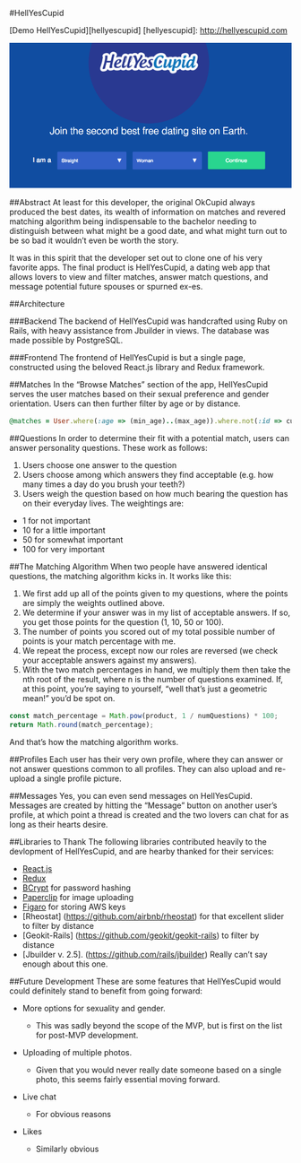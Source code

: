 #HellYesCupid

[Demo HellYesCupid][hellyescupid]
[hellyescupid]: http://hellyescupid.com

![signup](./app/assets/images/Signup.png)

##Abstract
At least for this developer, the original OkCupid always produced the best dates, its wealth of information on matches and revered matching algorithm being indispensable to the bachelor needing to distinguish between what might be a good date, and what might turn out to be so bad it wouldn’t even be worth the story.

It was in this spirit that the developer set out to clone one of his very favorite apps. The final product is HellYesCupid, a dating web app that allows lovers to view and filter matches, answer match questions, and message potential future spouses or spurned ex-es. 

##Architecture

###Backend
The backend of HellYesCupid was handcrafted using Ruby on Rails, with heavy assistance from Jbuilder in views. The database was made possible by PostgreSQL.

###Frontend
The frontend of HellYesCupid is but a single page, constructed using the beloved React.js library and Redux framework.

##Matches
In the “Browse Matches” section of the app, HellYesCupid serves the user matches based on their sexual preference and gender orientation. Users can then further filter by age or by distance.

```ruby
@matches = User.where(:age => (min_age)..(max_age)).where.not(:id => current_user.id).where(:gender => current_user.preference).within(distance, :origin => current_user)
```

##Questions
In order to determine their fit with a potential match, users can answer personality questions. These work as follows:

1. Users choose one answer to the question
2. Users choose among which answers they find acceptable (e.g. how many times a day do you brush your teeth?)
3. Users weigh the question based on how much bearing the question has on their everyday lives. The weightings are:

* 1 for not important
* 10 for a little important
* 50 for somewhat important
* 100 for very important

##The Matching Algorithm
When two people have answered identical questions, the matching algorithm kicks in. It works like this:

1. We first add up all of the points given to my questions, where the points are simply the weights outlined above.
2. We determine if your answer was in my list of acceptable answers. If so, you get those points for the question (1, 10, 50 or 100).
3. The number of points you scored out of my total possible number of points is your match percentage with me.
4. We repeat the process, except now our roles are reversed (we check your acceptable answers against my answers).
5. With the two match percentages in hand, we multiply them then take the nth root of the result, where n is the number of questions examined. If, at this point, you’re saying to yourself, “well that’s just a geometric mean!” you’d be spot on.

```javascript
const match_percentage = Math.pow(product, 1 / numQuestions) * 100;
return Math.round(match_percentage);
```

And that’s how the matching algorithm works. 

##Profiles
Each user has their very own profile, where they can answer or not answer questions common to all profiles. They can also upload and re-upload a single profile picture.

##Messages
Yes, you can even send messages on HellYesCupid. Messages are created by hitting the “Message” button on another user’s profile, at which point a thread is created and the two lovers can chat for as long as their hearts desire.

##Libraries to Thank
The following libraries contributed heavily to the devlopment of HellYesCupid, and are hearby thanked for their services:

- [React.js](https://facebook.github.io/react/)
- [Redux](http://redux.js.org/)
- [BCrypt](https://github.com/codahale/bcrypt-ruby) for password hashing
- [Paperclip](https://github.com/thoughtbot/paperclip) for image uploading
- [Figaro](https://github.com/laserlemon/figaro) for storing AWS keys
- [Rheostat] (https://github.com/airbnb/rheostat) for that excellent slider to filter by distance
- [Geokit-Rails] (https://github.com/geokit/geokit-rails) to filter by distance 
- [Jbuilder v. 2.5]. (https://github.com/rails/jbuilder) Really can’t say enough about this one.


##Future Development
These are some features that HellYesCupid would could definitely stand to benefit from going forward:

* More options for sexuality and gender.
	* This was sadly beyond the scope of the MVP, but is first on the list for post-MVP development. 

* Uploading of multiple photos. 
	* Given that you would never really date someone based on a single photo, this seems fairly essential moving forward.

* Live chat
	* For obvious reasons

* Likes
	* Similarly obvious


